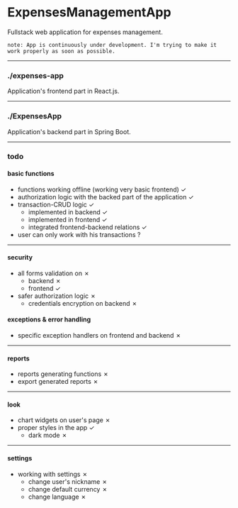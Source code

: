 # ExpensesManagementApp

Fullstack web application for expenses management.

`note: App is continuously under development. I'm trying to make it work properly as soon as possible.`

---

### ./expenses-app

Application's frontend part in React.js.

---

### ./ExpensesApp

Application's backend part in Spring Boot.

---

### todo

#### basic functions

- functions working offline (working very basic frontend) &check;
- authorization logic with the backed part of the application &check;
- transaction-CRUD logic &check;
  - implemented in backend &check;
  - implemented in frontend &check;
  - integrated frontend-backend relations &check;
- user can only work with his transactions &quest;

---

#### security

- all forms validation on &cross;
  - backend &cross;
  - frontend &check;
- safer authorization logic &cross;
  - credentials encryption on backend &cross;

#### exceptions & error handling

- specific exception handlers on frontend and backend &cross;

---

#### reports

- reports generating functions &cross;
- export generated reports &cross;

---

#### look

- chart widgets on user's page &cross;
- proper styles in the app &check;
  - dark mode &cross;

---

#### settings

- working with settings &cross;
  - change user's nickname &cross;
  - change default currency &cross;
  - change language &cross;
